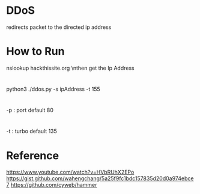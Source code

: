 # DDoS
redirects packet to the directed ip address

# How to Run
nslookup hackthissite.org
\nthen get the Ip Address
#
python3 ./ddos.py -s ipAddress -t 155

#
-p : port default 80
#
-t : turbo default 135

# Reference
https://www.youtube.com/watch?v=HVbRUhX2EPo
https://gist.github.com/wahengchang/5a25f9fc1bdc157835d20d0a974ebce7
https://github.com/cyweb/hammer
